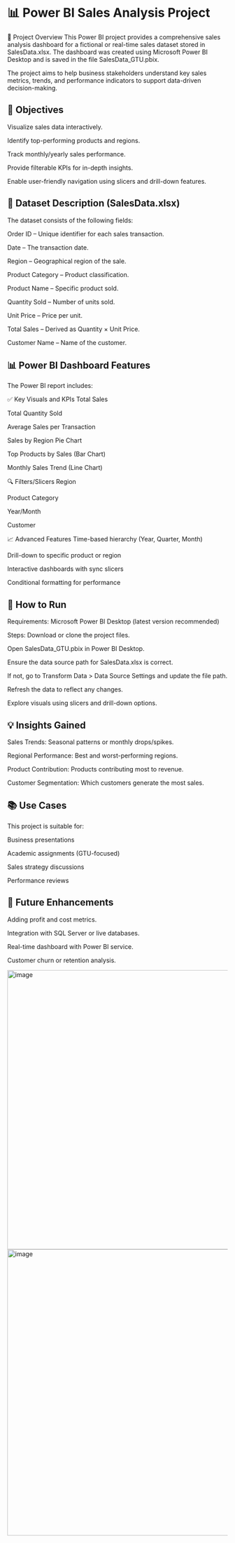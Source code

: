 <h1>📊 Power BI Sales Analysis Project</h1>
📁 Project Overview
This Power BI project provides a comprehensive sales analysis dashboard for a fictional or real-time sales dataset stored in SalesData.xlsx. The dashboard was created using Microsoft Power BI Desktop and is saved in the file SalesData_GTU.pbix.

The project aims to help business stakeholders understand key sales metrics, trends, and performance indicators to support data-driven decision-making.

<h2>📌 Objectives</h2> 
Visualize sales data interactively.

Identify top-performing products and regions.

Track monthly/yearly sales performance.

Provide filterable KPIs for in-depth insights.

Enable user-friendly navigation using slicers and drill-down features.
<h2>🧾 Dataset Description (SalesData.xlsx)</h2> 
The dataset consists of the following fields:

Order ID – Unique identifier for each sales transaction.

Date – The transaction date.

Region – Geographical region of the sale.

Product Category – Product classification.

Product Name – Specific product sold.

Quantity Sold – Number of units sold.

Unit Price – Price per unit.

Total Sales – Derived as Quantity × Unit Price.

Customer Name – Name of the customer.

<h2>📊 Power BI Dashboard Features</h2> 
The Power BI report includes:

✅ Key Visuals and KPIs
Total Sales

Total Quantity Sold

Average Sales per Transaction

Sales by Region Pie Chart

Top Products by Sales (Bar Chart)

Monthly Sales Trend (Line Chart)

🔍 Filters/Slicers
Region

Product Category

Year/Month

Customer

📈 Advanced Features
Time-based hierarchy (Year, Quarter, Month)

Drill-down to specific product or region

Interactive dashboards with sync slicers

Conditional formatting for performance

<h2>🚀 How to Run</h2> 
Requirements:
Microsoft Power BI Desktop (latest version recommended)

Steps:
Download or clone the project files.

Open SalesData_GTU.pbix in Power BI Desktop.

Ensure the data source path for SalesData.xlsx is correct.

If not, go to Transform Data > Data Source Settings and update the file path.

Refresh the data to reflect any changes.

Explore visuals using slicers and drill-down options.

<h2>💡 Insights Gained</h2> 
Sales Trends: Seasonal patterns or monthly drops/spikes.

Regional Performance: Best and worst-performing regions.

Product Contribution: Products contributing most to revenue.

Customer Segmentation: Which customers generate the most sales.

<h2>📚 Use Cases</h2> 
This project is suitable for:

Business presentations

Academic assignments (GTU-focused)

Sales strategy discussions

Performance reviews

<h2>📌 Future Enhancements</h2> 
Adding profit and cost metrics.

Integration with SQL Server or live databases.

Real-time dashboard with Power BI service.

Customer churn or retention analysis.

<img width="1126" height="637" alt="image" src="https://github.com/user-attachments/assets/82d3cb66-4c7e-420b-a983-553021bdcfb9" />

<img width="1270" height="653" alt="image" src="https://github.com/user-attachments/assets/40e70d84-8117-47f7-a9f4-5dfb97cf4af2" />

